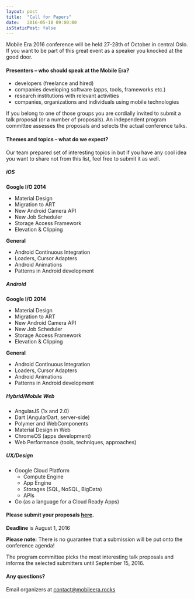 ```yaml
---
layout: post
title:  "Call for Papers"
date:   2016-05-18 09:00:00
isStaticPost: false
---
```

Mobile Era 2016 conference will be held 27-28th of October in central Oslo. If you want to be part of this great event as a speaker you knocked at the good door.

#### Presenters – who should speak at the Mobile Era?

* developers (freelance and hired)
* companies developing software (apps, tools, frameworks etc.)
* research institutions with relevant activities
* companies, organizations and individuals using mobile technologies

If you belong to one of those groups you are cordially invited to submit a talk proposal (or a number of proposals). An independent program committee assesses the proposals and selects the actual conference talks.<br/>

#### Themes and topics – what do we expect?
Our team prepared set of interesting topics in but if you have any cool idea you want to share not from this list, feel free to submit it as well.

##### iOS

__Google I/O 2014__

* Material Design
* Migration to ART
* New Android Camera API
* New Job Scheduler
* Storage Access Framework
* Elevation & Clipping

__General__

* Android Continuous Integration
* Loaders, Cursor Adapters
* Android Animations
* Patterns in Android development

##### Android

__Google I/O 2014__

* Material Design
* Migration to ART
* New Android Camera API
* New Job Scheduler
* Storage Access Framework
* Elevation & Clipping

__General__

* Android Continuous Integration
* Loaders, Cursor Adapters
* Android Animations
* Patterns in Android development

##### Hybrid/Mobile Web

* AngularJS (1x and 2.0)
* Dart (AngularDart, server-side)
* Polymer and WebComponents
* Material Design in Web
* ChromeOS (apps development)
* Web Performance (tools, techniques, approaches)


##### UX/Design

* Google Cloud Platform
  * Compute Engine
  * App Engine
  * Storages (SQL, NoSQL, BigData)
  * APIs
* Go (as a language for a Cloud Ready Apps)


#### Please submit your proposals [here](http://bit.ly/mobileera2016-cfp).
__Deadline__ is August 1, 2016

__Please note:__ There is no guarantee that a submission will be put onto the conference agenda!<br/>

The program committee picks the most interesting talk proposals and informs the selected submitters until September 15, 2016.<br/>

#### Any questions?
Email organizers at [contact@mobileera.rocks](mailto:contact@mobileera.rocks)
